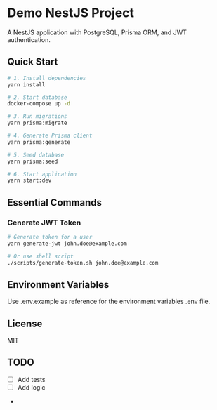 # Demo NestJS Project

A NestJS application with PostgreSQL, Prisma ORM, and JWT authentication.

## Quick Start

```bash
# 1. Install dependencies
yarn install

# 2. Start database
docker-compose up -d

# 3. Run migrations
yarn prisma:migrate

# 4. Generate Prisma client
yarn prisma:generate

# 5. Seed database
yarn prisma:seed

# 6. Start application
yarn start:dev
```

## Essential Commands

### Generate JWT Token

```bash
# Generate token for a user
yarn generate-jwt john.doe@example.com

# Or use shell script
./scripts/generate-token.sh john.doe@example.com
```

## Environment Variables

Use .env.example as reference for the environment variables .env file.

## License

MIT

## TODO

- [ ] Add tests
- [ ] Add logic
-

